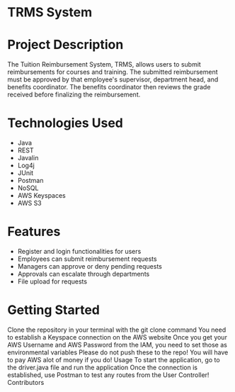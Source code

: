 # TRMS System
# Project Description
The Tuition Reimbursement System, TRMS, allows users to submit reimbursements for courses and training. The submitted reimbursement must be approved by that employee's supervisor, department head, and benefits coordinator. The benefits coordinator then reviews the grade received before finalizing the reimbursement.

# Technologies Used
* Java
* REST
* Javalin
* Log4j
* JUnit
* Postman
* NoSQL
* AWS Keyspaces
* AWS S3

# Features
* Register and login functionalities for users
* Employees can submit reimbursement requests
* Managers can approve or deny pending requests
* Approvals can escalate through departments
* File upload for requests




# Getting Started
Clone the repository in your terminal with the git clone <repository url> command
You need to establish a Keyspace connection on the AWS website
Once you get your AWS Username and AWS Password from the IAM, you need to set those as environmental variables
Please do not push these to the repo! You will have to pay AWS alot of money if you do!
Usage
To start the application, go to the driver.java file and run the application
Once the connection is established, use Postman to test any routes from the User Controller!
Contributors
